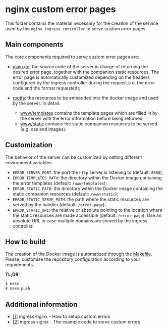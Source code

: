 # nginx custom error pages

This folder contains the material necessary for the creation of the service used by the `nginx ingress controller` to serve custom error pages.

## Main components
The core components required to serve custom error pages are:

* [main.go](main.go): the source code of the server in charge of returning the desired error page, together with the companion static resources. The error page is automatically customized depending on the headers configured by the ingress controller during the request (i.e. the error code and the format requested);
* [rootfs](rootfs): the resources to be embedded into the docker image and used by the server. In detail:

    * [www/templates](rootfs/www/templates) contains the template pages which are filled in by the server with the error information before being returned;
    * [www/static](rootfs/www/static) contains the static companion resources to be served (e.g. css and images).

## Customization
The behavior of the server can be customized by setting different environment variables:

* `ERROR_SERVER_PORT`: the port the `http` server is listening to (default: `8080`);
* `ERROR_TEMPLATES_PATH`: the directory within the Docker image containing the error templates (default: `/www/templates`);
* `ERROR_STATIC_PATH`: the directory within the Docker image containing the static companion resources  (default: `/www/static`);
* `ERROR_STATIC_SERVE_PATH`: the path where the static resources are served by the handler (default: `/error-page`);
* `ERROR_STATIC_URI`: the relative or absolute pointing to the location where the static resources are made accessible (default: `/error-page`). Use an absolute URL in case multiple domains are served by the ingress controller.

## How to build
The creation of the Docker image is automatized through the [Makefile](Makefile). Please, customize the repository configuration according to your requirements.

**TL;DR:**
```bash
$ make
$ make push
```


## Additional information

* [[1]](https://github.com/kubernetes/ingress-nginx/tree/master/docs/examples/customization/custom-errors) ingress-nginx - How to setup custom errors
* [[2]](https://github.com/kubernetes/ingress-nginx/tree/master/images/custom-error-pages) ingress-nginx - The example code to serve custom errors